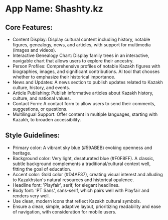 # **App Name**: Shashty.kz

## Core Features:

- Content Display: Display cultural content including history, notable figures, genealogy, news, and articles, with support for multimedia (images and videos).
- Interactive Genealogy Chart: Display family trees in an interactive, navigable chart that allows users to explore their ancestry.
- Person Profiles: Comprehensive profiles of notable Kazakh figures with biographies, images, and significant contributions. AI tool that chooses whether to emphasize their historical importance.
- News and Updates: A news section to publish updates related to Kazakh culture, history, and events.
- Article Publishing: Publish informative articles about Kazakh history, culture, and national values.
- Contact Form: A contact form to allow users to send their comments, suggestions, or questions.
- Multilingual Support: Offer content in multiple languages, starting with Kazakh, to broaden accessibility.

## Style Guidelines:

- Primary color: A vibrant sky blue (#59ABEB) evoking openness and heritage.
- Background color: Very light, desaturated blue (#F0F8FF). A classic, subtle background complements a traditional/cultural context well, fitting the goal of education.
- Accent color: Gold color (#D4AF37), creating visual interest and alluding to Kazakhstan's natural resources and historical opulence.
- Headline font: 'Playfair', serif, for elegant headlines.
- Body font: 'PT Sans', sans-serif, which pairs well with Playfair and renders very well.
- Use clean, modern icons that reflect Kazakh cultural symbols.
- Ensure a clean, simple, adaptive layout, prioritizing readability and ease of navigation, with consideration for mobile users.